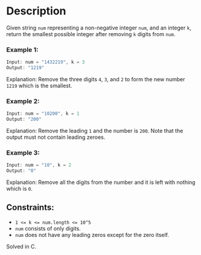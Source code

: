 # Description

Given string `num` representing a non-negative integer `num`, and an integer `k`, return the smallest possible integer after removing `k` digits from `num`.

### Example 1:

```C
Input: num = "1432219", k = 3
Output: "1219"
```

Explanation: Remove the three digits `4`, `3`, and `2` to form the new number `1219` which is the smallest.

### Example 2:

```C
Input: num = "10200", k = 1
Output: "200"
```

Explanation: Remove the leading `1` and the number is `200`. Note that the output must not contain leading zeroes.

### Example 3:

```C
Input: num = "10", k = 2
Output: "0"
```

Explanation: Remove all the digits from the number and it is left with nothing which is `0`.
 

## Constraints:

* `1 <= k <= num.length <= 10^5`
* `num` consists of only digits.
* `num` does not have any leading zeros except for the zero itself.

Solved in C.
